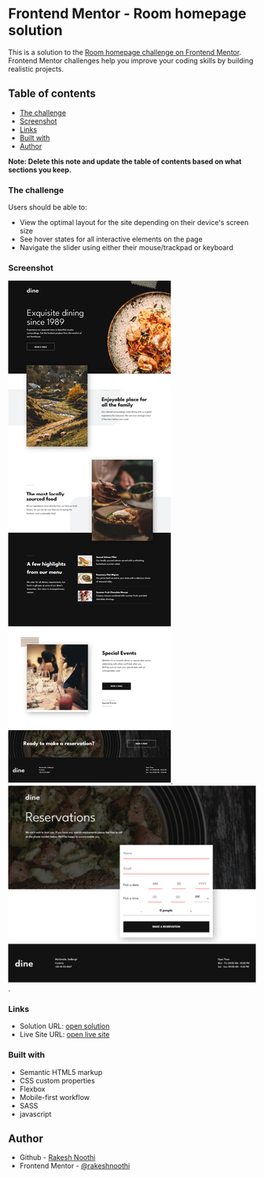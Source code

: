 # Frontend Mentor - Room homepage solution

This is a solution to the [Room homepage challenge on Frontend Mentor](https://www.frontendmentor.io/challenges/room-homepage-BtdBY_ENq). Frontend Mentor challenges help you improve your coding skills by building realistic projects.

## Table of contents

- [The challenge](#the-challenge)
- [Screenshot](#screenshot)
- [Links](#links)
- [Built with](#built-with)
- [Author](#author)

**Note: Delete this note and update the table of contents based on what sections you keep.**

### The challenge

Users should be able to:

- View the optimal layout for the site depending on their device's screen size
- See hover states for all interactive elements on the page
- Navigate the slider using either their mouse/trackpad or keyboard

### Screenshot

![screenshot of the website homepage](./Dine-Website.png).
![screenshot of the website booking page](./Dine-Website-booking-page.png).

### Links

- Solution URL: [open solution](https://www.frontendmentor.io/profile/rakeshnoothi)
- Live Site URL: [open live site](https://rakesh-dine-restaurant.netlify.app)

### Built with

- Semantic HTML5 markup
- CSS custom properties
- Flexbox
- Mobile-first workflow
- SASS
- javascript

## Author

- Github - [Rakesh Noothi](https://github.com/rakeshnoothi)
- Frontend Mentor - [@rakeshnoothi](https://www.frontendmentor.io/profile/rakeshnoothi)
